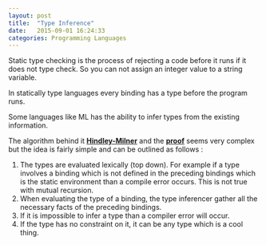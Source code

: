 ```yaml
---
layout: post
title:  "Type Inference"
date:   2015-09-01 16:24:33
categories: Programming Languages
---
```

Static type checking is the process of rejecting a code before it runs if it does not 
type check. So you can not assign an integer value to a string variable. 

In statically type languages every binding has a type before the program runs.

Some languages like ML has the ability to infer types from the existing information.

The algorithm behind it [__Hindley-Milner__](https://en.wikipedia.org/wiki/Hindley%E2%80%93Milner_type_system)
and the [__proof__](https://web.archive.org/web/20120324105848/http://www.cs.ucla.edu/~jeff/docs/hmproof.pdf)
seems very complex but the idea is fairly simple and can be outlined as follows :

1. The types are evaluated lexically (top down). For example
if a type involves a binding which is not defined in the preceding bindings which
is the static environment than a compile error occurs. This is not true with mutual recursion.
2. When evaluating the type of a binding, the type inferencer gather all the necessary 
facts of the preceding bindings. 
3. If it is impossible to infer a type than a compiler error will occur.
4. If the type has no constraint on it, it can be any type which is a cool thing. 

